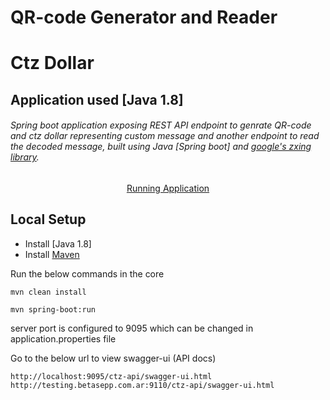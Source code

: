 # QR-code Generator and Reader
# Ctz Dollar

## Application used [Java 1.8]

###### Spring boot application exposing REST API endpoint to genrate QR-code and ctz dollar representing custom message and another endpoint to read the decoded message, built using Java [Spring boot] and [google's zxing library](https://opensource.google/projects/zxing).

<center>
	<a target='_blank' href='https://spring-boot-qr-code-generator.herokuapp.com/swagger-ui/index.html?configUrl=/v3/api-docs/swagger-config'>Running Application</a>
</center>

## Local Setup

* Install [Java 1.8]
* Install [Maven](https://onurdesk.com/what-is-maven-plugin/)

Run the below commands in the core

```
mvn clean install
```

```
mvn spring-boot:run

```

server port is configured to 9095 which can be changed in application.properties file

Go to the below url to view swagger-ui (API docs)

```
http://localhost:9095/ctz-api/swagger-ui.html
http://testing.betasepp.com.ar:9110/ctz-api/swagger-ui.html
```

